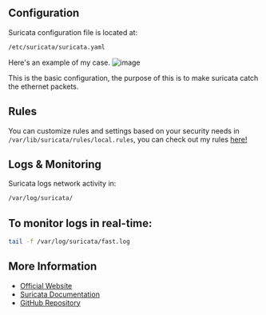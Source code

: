 
## Configuration
Suricata configuration file is located at:
```bash
/etc/suricata/suricata.yaml
```
Here's an example of my case.
![image](https://github.com/user-attachments/assets/c845dff4-b5dc-4046-9611-74c89c25efa1)

This is the basic configuration, the purpose of this is to make suricata catch the ethernet packets.

## Rules
You can customize rules and settings based on your security needs in `/var/lib/suricata/rules/local.rules`, you can check out my rules [here!](/docs.rules.txt)

## Logs & Monitoring
Suricata logs network activity in:
```bash
/var/log/suricata/
```

## To monitor logs in real-time:
```bash
tail -f /var/log/suricata/fast.log
```



## More Information
- [Official Website](https://suricata.io/)
- [Suricata Documentation](https://suricata.readthedocs.io/en/latest/)
- [GitHub Repository](https://github.com/OISF/suricata)
